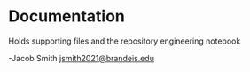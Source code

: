 # Documentation

Holds supporting files and the repository engineering notebook

-Jacob Smith  jsmith2021@brandeis.edu

